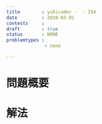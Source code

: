 ```yaml
---
title        : yukicoder -  - 254
date         : 2016-03-01
contests     : 
draft        : true
status       : NONE
problemtypes :
              - none

---
```



# 問題概要

<!--more-->

# 解法


